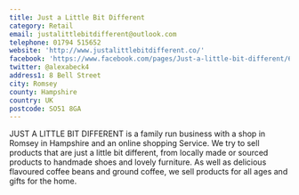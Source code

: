 ```yaml
---
title: Just a Little Bit Different
category: Retail
email: justalittlebitdifferent@outlook.com
telephone: 01794 515652
website: 'http://www.justalittlebitdifferent.co/'
facebook: 'https://www.facebook.com/pages/Just-a-little-bit-different/630222527086274'
twitter: @alexabeck4
address1: 8 Bell Street
city: Romsey
county: Hampshire
country: UK
postcode: SO51 8GA
---
```

JUST A LITTLE BIT DIFFERENT is a family run business with a shop in Romsey in Hampshire and an online shopping Service. We try to sell products that are just a little bit different, from locally made or sourced products to handmade shoes and lovely furniture. As well as delicious flavoured coffee beans and ground coffee, we sell products for all ages and gifts for the home.